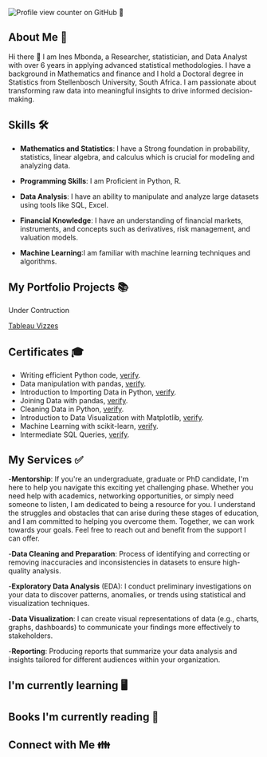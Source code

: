 
![Profile view counter on GitHub](https://komarev.com/ghpvc/?username=audines)  🚀



## About Me 💬

Hi there 👋 I am Ines Mbonda, a Researcher, statistician, and Data Analyst with over 6 years in applying advanced statistical methodologies. I have a background in Mathematics and finance and I hold a Doctoral degree in Statistics from Stellenbosch University, South Africa. I am passionate about transforming raw data into meaningful insights to drive informed decision-making.

## Skills 🛠️
 - **Mathematics and Statistics**: I have a Strong foundation in probability, statistics, linear algebra, and calculus which is crucial for modeling and analyzing data.
  
 - **Programming Skills**: I am Proficient in Python, R.
   
 - **Data Analysis**: I have an ability to manipulate and analyze large datasets using tools like SQL, Excel.
   
 - **Financial Knowledge**: I have an understanding of financial markets, instruments, and concepts such as derivatives, risk management, and valuation models.
   
 - **Machine Learning**:I am familiar with machine learning techniques and algorithms.
 
## My Portfolio Projects 📚

Under Contruction

[Tableau Vizzes](https://public.tableau.com/app/profile/in.s2330/vizzes)

## Certificates 🎓

 -	Writing efficient Python code, [verify](https://www.datacamp.com/statement-of-accomplishment/course/7db2a6233ee23ac50effe50e53b6f0ad960c557a?raw=1).
 -	Data manipulation with pandas, [verify](https://www.datacamp.com/statement-of-accomplishment/course/963a255f0057216acdbc05fe5a75f735d0b154c7?raw=1).
 -	Introduction to Importing Data in Python, [verify](https://www.datacamp.com/statement-of-accomplishment/course/59b206606d97358bc44829ee74a318416d9b5b5b?raw=1).
 -	Joining Data with pandas, [verify](https://www.datacamp.com/completed/statement-of-accomplishment/course/cea555bcf1ac4ec959c1e07d3a945aa436005021).
 - Cleaning Data in Python, [verify](https://www.datacamp.com/statement-of-accomplishment/course/c29bd23453df395f9273e79d6135e50f7f6ad585?raw=1).
 -	Introduction to Data Visualization with Matplotlib, [verify](https://www.datacamp.com/statement-of-accomplishment/course/f9008a005a01109b5efed8ad042dc17300e8b3e3?raw=1).
 -	Machine Learning with scikit-learn, [verify](https://www.datacamp.com/statement-of-accomplishment/course/b089fb228fe031cff5e609d60700ac0c595af2a9?raw=1).
 -	Intermediate SQL Queries, [verify](https://www.datacamp.com/statement-of-accomplishment/course/822d2ffe039b027c4b4dda231ea3fd3197753dbd?raw=1).


## My Services ✅

 -**Mentorship**: If you're an undergraduate, graduate or PhD candidate, I'm here to help you navigate this exciting yet challenging phase. Whether you need help with academics, networking opportunities, or simply need someone to listen, I am dedicated to being a resource for you. I understand the struggles and obstacles that can arise during these stages of education, and I am committed to helping you overcome them. Together, we can work towards your goals. Feel free to reach out and benefit from the support I can offer.


 -**Data Cleaning and Preparation**: Process of identifying and correcting or removing inaccuracies and inconsistencies in datasets to ensure high-quality analysis.
 
 -**Exploratory Data Analysis** (EDA): I conduct preliminary investigations on your data to discover patterns, anomalies, or trends using statistical and visualization techniques.
 
 -**Data Visualization**: I can create visual representations of data (e.g., charts, graphs, dashboards) to communicate your findings more effectively to stakeholders.
 
 -**Reporting**: Producing reports that summarize your data analysis and insights tailored for different audiences within your organization.
 
## I'm currently learning 🖥

## Books I'm currently reading 📖


## Connect with Me 👪
